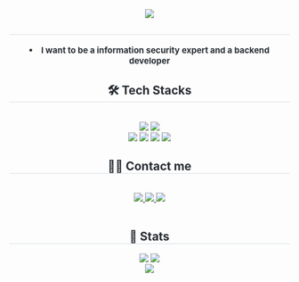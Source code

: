 <div align= "center">
    <img src="https://capsule-render.vercel.app/api?type=waving&color=1d7268&height=120&text=Namhyun's%20Github%20😎&animation=fadeIn&fontColor=4d4c4c&fontSize=40" />
    </div>
    <div align= "center"> 
    <h2 style="border-bottom: 1px solid #d8dee4; color: #282d33;">  </h2>  
    <div style="font-weight: 700; font-size: 15px; text-align: center; color: #282d33;"> <li> I want to be a information security expert and a backend developer </div> 
    </div>
    <div align= "center">
    <h2 style="border-bottom: 1px solid #d8dee4; color: #282d33;"> 🛠️ Tech Stacks </h2> <br> 
    <div style="margin: 0 auto; text-align: center;" align= "center"> <!--<img src="https://img.shields.io/badge/Amazon AWS-232F3E?style=for-the-badge&logo=Amazon%20AWS&logoColor=white">-->
          <!--<img src="https://img.shields.io/badge/Docker-2496ED?style=for-the-badge&logo=Docker&logoColor=white">-->
          <img src="https://img.shields.io/badge/Git-F05032?style=for-the-badge&logo=Git&logoColor=white">
          <img src="https://img.shields.io/badge/Github-181717?style=for-the-badge&logo=Github&logoColor=white">
          <!--<img src="https://img.shields.io/badge/Linux-FCC624?style=for-the-badge&logo=Linux&logoColor=white">-->
          <br/><img src="https://img.shields.io/badge/Notion-000000?style=for-the-badge&logo=Notion&logoColor=white">
          <!--<img src="https://img.shields.io/badge/Oracle-F80000?style=for-the-badge&logo=Oracle&logoColor=white">-->
          <img src="https://img.shields.io/badge/C-A8B9CC?style=for-the-badge&logo=C&logoColor=white">
          <img src="https://img.shields.io/badge/Django-092E20?style=for-the-badge&logo=Django&logoColor=white">
          <!--<img src="https://img.shields.io/badge/HTML5-E34F26?style=for-the-badge&logo=HTML5&logoColor=white">-->
          <!--<br/><img src="https://img.shields.io/badge/Javascript-F7DF1E?style=for-the-badge&logo=Javascript&logoColor=white">-->
          <!--<img src="https://img.shields.io/badge/MySQL-4479A1?style=for-the-badge&logo=MySQL&logoColor=white">-->
          <img src="https://img.shields.io/badge/Python-3776AB?style=for-the-badge&logo=Python&logoColor=white">
          </div>
    </div>
    <div align= "center">
    <h2 style="border-bottom: 1px solid #d8dee4; color: #282d33;"> 🧑‍💻 Contact me </h2> <br> 
    <div align= "center"> <a href="https://www.instagram.com/namhyungo/profilecard/?igsh=a3h0Y242Ymx6NWtk"> <img src="https://img.shields.io/badge/Instagram-E4405F?style=for-the-badge&logo=Instagram&logoColor=white&link=namhyungo"> </a>
         <a href=https://go-top.tistory.com/> <img src="https://img.shields.io/badge/Tistory-000000?style=for-the-badge&logo=Tistory&logoColor=white&link=https://go-top.tistory.com/"> </a>
         <a href=https://rhskagus.notion.site/CTF-write-up-d1d31877ecca4962b241374e5aa6d838?pvs=4> <img src="https://img.shields.io/badge/Notion-000000?style=for-the-badge&logo=Notion&logoColor=white&link=https://rhskagus.notion.site/CTF-write-up-d1d31877ecca4962b241374e5aa6d838?pvs=4"> </a>
          </div>  <br> 
    <div align= "center">  </div> 
    </div>
    <div align= "center"> 
    <h2 style="border-bottom: 1px solid #d8dee4; color: #282d33;"> 🏅 Stats </h2> <div align= "center"> <img src="https://github-readme-stats.vercel.app/api?username=NamhyeonKo&custom_title=NamhyeonKo's%20Github%20Stat&bg_color=180,000000,&title_color=000000&text_color=000000"
        /> <img src="https://github-readme-stats.vercel.app/api/top-langs/?username=NamhyeonKo&layout=compact&bg_color=180,000000,&title_color=000000&text_color=000000"
          /> </div> 
    </div>
    <div align= "center">
        <a href="https://github.com/devxb/gitanimals">
          <img src="https://render.gitanimals.org/farms/NamhyeonKo"/>
        </a>
    </div>
